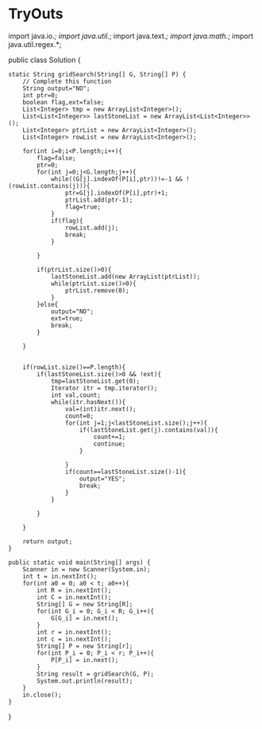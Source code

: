 # TryOuts
import java.io.*;
import java.util.*;
import java.text.*;
import java.math.*;
import java.util.regex.*;

public class Solution {
   
    static String gridSearch(String[] G, String[] P) {
        // Complete this function
        String output="NO";
    	int ptr=0;
    	boolean flag,ext=false;
    	List<Integer> tmp = new ArrayList<Integer>(); 
    	List<List<Integer>> lastStoneList = new ArrayList<List<Integer>>();
    	List<Integer> ptrList = new ArrayList<Integer>();
    	List<Integer> rowList = new ArrayList<Integer>();
    	
    	for(int i=0;i<P.length;i++){
    		flag=false;
    		ptr=0;
    		for(int j=0;j<G.length;j++){
    			while((G[j].indexOf(P[i],ptr))!=-1 && !(rowList.contains(j))){
    				ptr=G[j].indexOf(P[i],ptr)+1;
    				ptrList.add(ptr-1);
    				flag=true;
    			}
    			if(flag){
    				rowList.add(j);
    				break;
    			}	
    			
    		}
    		
    		if(ptrList.size()>0){    			
    			lastStoneList.add(new ArrayList(ptrList));
    			while(ptrList.size()>0){
    				ptrList.remove(0);
    			}    				   			
    		}else{
    			output="NO";
    			ext=true;
    			break;
    		}
    		
    	}
    	
    	
    	if(rowList.size()==P.length){
	    	if(lastStoneList.size()>0 && !ext){
	    		tmp=lastStoneList.get(0);
	    		Iterator itr = tmp.iterator();
	    		int val,count;
	    		while(itr.hasNext()){
	    			val=(int)itr.next();
	    			count=0;
	    			for(int j=1;j<lastStoneList.size();j++){
	    				if(lastStoneList.get(j).contains(val)){
	    					count+=1;
	    					continue;
	    				}
	    					
	    			}
	    			if(count==lastStoneList.size()-1){
	    				output="YES";
	    				break;
	    			}    			
	    		}
	    		
	    	}
	    	
    	}
    
    	return output;
    }

    public static void main(String[] args) {
        Scanner in = new Scanner(System.in);
        int t = in.nextInt();
        for(int a0 = 0; a0 < t; a0++){
            int R = in.nextInt();
            int C = in.nextInt();
            String[] G = new String[R];
            for(int G_i = 0; G_i < R; G_i++){
                G[G_i] = in.next();
            }
            int r = in.nextInt();
            int c = in.nextInt();
            String[] P = new String[r];
            for(int P_i = 0; P_i < r; P_i++){
                P[P_i] = in.next();
            }
            String result = gridSearch(G, P);
            System.out.println(result);
        }
        in.close();
    }
}


